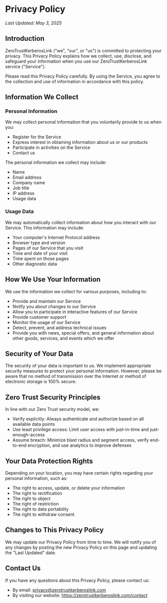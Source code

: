 # Privacy Policy

*Last Updated: May 3, 2025*

## Introduction

ZeroTrustKerberosLink ("we", "our", or "us") is committed to protecting your privacy. This Privacy Policy explains how we collect, use, disclose, and safeguard your information when you use our ZeroTrustKerberosLink service ("Service").

Please read this Privacy Policy carefully. By using the Service, you agree to the collection and use of information in accordance with this policy.

## Information We Collect

### Personal Information

We may collect personal information that you voluntarily provide to us when you:

- Register for the Service
- Express interest in obtaining information about us or our products
- Participate in activities on the Service
- Contact us

The personal information we collect may include:

- Name
- Email address
- Company name
- Job title
- IP address
- Usage data

### Usage Data

We may automatically collect information about how you interact with our Service. This information may include:

- Your computer's Internet Protocol address
- Browser type and version
- Pages of our Service that you visit
- Time and date of your visit
- Time spent on those pages
- Other diagnostic data

## How We Use Your Information

We use the information we collect for various purposes, including to:

- Provide and maintain our Service
- Notify you about changes to our Service
- Allow you to participate in interactive features of our Service
- Provide customer support
- Monitor the usage of our Service
- Detect, prevent, and address technical issues
- Provide you with news, special offers, and general information about other goods, services, and events which we offer

## Security of Your Data

The security of your data is important to us. We implement appropriate security measures to protect your personal information. However, please be aware that no method of transmission over the Internet or method of electronic storage is 100% secure.

## Zero Trust Security Principles

In line with our Zero Trust security model, we:

- Verify explicitly: Always authenticate and authorize based on all available data points
- Use least privilege access: Limit user access with just-in-time and just-enough-access
- Assume breach: Minimize blast radius and segment access, verify end-to-end encryption, and use analytics to improve defenses

## Your Data Protection Rights

Depending on your location, you may have certain rights regarding your personal information, such as:

- The right to access, update, or delete your information
- The right to rectification
- The right to object
- The right of restriction
- The right to data portability
- The right to withdraw consent

## Changes to This Privacy Policy

We may update our Privacy Policy from time to time. We will notify you of any changes by posting the new Privacy Policy on this page and updating the "Last Updated" date.

## Contact Us

If you have any questions about this Privacy Policy, please contact us:

- By email: privacy@zerotrustkerberoslink.com
- By visiting our website: https://zerotrustkerberoslink.com/contact
